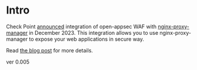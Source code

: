 # Intro

Check Point [announced](https://www.openappsec.io/post/announcing-open-appsec-waf-integration-with-nginx-proxy-manager) integration of open-appsec WAF with [nginx-proxy-manager](https://nginxproxymanager.com/) in December 2023. This integration allows you to use nginx-proxy-manager to expose your web applications in secure way.

Read [the blog post](https://www.openappsec.io/post/announcing-open-appsec-waf-integration-with-nginx-proxy-manager) for more details.

ver 0.005